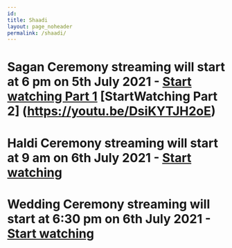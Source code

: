 ```yaml
---
id: 
title: Shaadi
layout: page_noheader
permalink: /shaadi/
---
```


# Sagan Ceremony streaming will start at 6 pm on 5th July 2021 - [Start watching Part 1](https://youtu.be/DNZYdU3Benc) [StartWatching Part 2] (https://youtu.be/DsiKYTJH2oE)

# Haldi Ceremony streaming will start at 9 am on 6th July 2021 - [Start watching](https://youtu.be/rEeyObVdJXw)

# Wedding Ceremony streaming will start at 6:30 pm on 6th July 2021 - [Start watching](https://youtu.be/oDc-yzHrJ9g)
